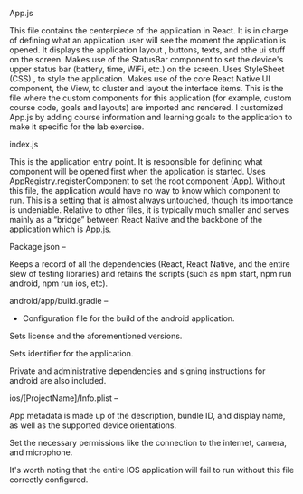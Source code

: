 App.js

This file contains the centerpiece of the application in React. It is in charge of defining what an application user will see the moment the application is opened. It displays the application layout , buttons, texts, and othe ui stuff on the screen.
Makes use of the StatusBar component to set the device's upper status bar (battery, time, WiFi, etc.) on the screen.
Uses StyleSheet (CSS) , to style the application.
Makes use of the core React Native UI component, the View, to cluster and layout the interface items.
This is the file where the custom components for this application (for example, custom course code, goals and layouts) are imported and rendered.
I customized App.js by adding course information and learning goals to the application to make it specific for the lab exercise.

index.js

This is the application entry point. It is responsible for defining what component will be opened first when the application is started.
Uses AppRegistry.registerComponent to set the root component (App).
Without this file, the application would have no way to know which component to run.
This is a setting that is almost always untouched, though its importance is undeniable.
Relative to other files, it is typically much smaller and serves mainly as a “bridge” between React Native and the backbone of the application which is App.js.

Package.json –

Keeps a record of all the dependencies (React, React Native, and the entire slew of testing libraries) and retains the scripts (such as npm start, npm run android, npm run ios, etc).

android/app/build.gradle –

- Configuration file for the build of the android application.

Sets license and the aforementioned versions.

Sets identifier for the application.

Private and administrative dependencies and signing instructions for android are also included.

ios/[ProjectName]/Info.plist –

App metadata is made up of the description, bundle ID, and display name, as well as the supported device orientations.

Set the necessary permissions like the connection to the internet, camera, and microphone.

It's worth noting that the entire IOS application will fail to run without this file correctly configured.




